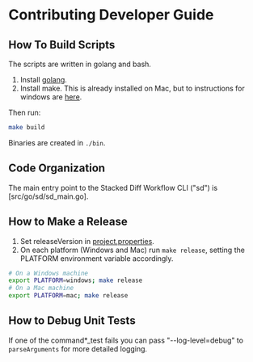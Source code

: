 # Contributing Developer Guide

## How To Build Scripts

The scripts are written in golang and bash.

1. Install [golang](https://go.dev/dl/).
2. Install make. This is already installed on Mac, but to instructions for windows are [here](https://leangaurav.medium.com/how-to-setup-install-gnu-make-on-windows-324480f1da69).

Then run:

```bash
make build
```

Binaries are created in `./bin`.

## Code Organization

The main entry point to the Stacked Diff Workflow CLI ("sd") is [src/go/sd/sd_main.go].

## How to Make a Release

1. Set releaseVersion in [project.properties](project.properties).
2. On each platform (Windows and Mac) run `make release`, setting the PLATFORM environment variable accordingly.
```bash
# On a Windows machine
export PLATFORM=windows; make release
# On a Mac machine
export PLATFORM=mac; make release
```

## How to Debug Unit Tests

If one of the command*_test fails you can pass "--log-level=debug" to `parseArguments` for more detailed logging.
